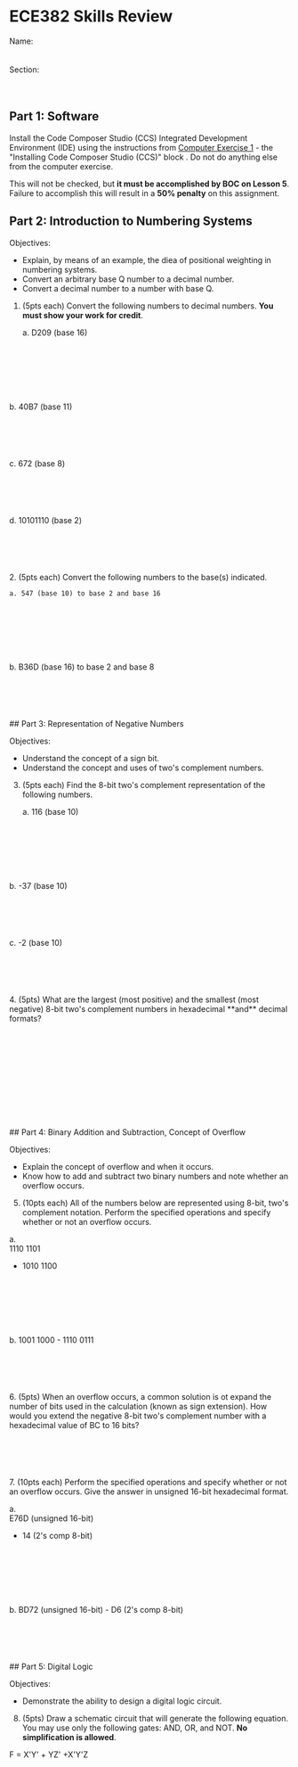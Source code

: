 # ECE382 Skills Review

Name:
<br>
<br>
<br>
Section:
<br>
<br>
<br>

## Part 1: Software

Install the Code Composer Studio (CCS) Integrated Development Environment (IDE) using the instructions from [Computer Exercise 1](/ECE382/labs/compex1/index.html) - the "Installing Code Composer Studio (CCS)" block .  Do not do anything else from the computer exercise.

This will not be checked, but **it must be accomplished by BOC on Lesson 5**.  Failure to accomplish this will result in a **50% penalty** on this assignment.

## Part 2: Introduction to Numbering Systems

Objectives:


- Explain, by means of an example, the diea of positional weighting in numbering systems.
- Convert an arbitrary base Q number to a decimal number.
- Convert a decimal number to a number with base Q.


1. (5pts each) Convert the following numbers to decimal numbers.  **You must show your work for credit**.

    a. D209 (base 16)
<br>
<br>
<br>
<br>
<br>
<br>
    b. 40B7 (base 11)
<br>
<br>
<br>
<br>
<br>
<br>
    c. 672 (base 8)
<br>
<br>
<br>
<br>
<br>
<br>
    d. 10101110 (base 2)
<br>
<br>
<br>
<br>
<br>
<br>
2. (5pts each) Convert the following numbers to the base(s) indicated.

    a. 547 (base 10) to base 2 and base 16
<br>
<br>
<br>
<br>
<br>
<br>
    b. B36D (base 16) to base 2 and base 8
<br>
<br>
<br>
<br>
<br>
<br>
## Part 3: Representation of Negative Numbers

Objectives:


- Understand the concept of a sign bit.
- Understand the concept and uses of two's complement numbers.


3. (5pts each) Find the 8-bit two's complement representation of the following numbers.

    a. 116 (base 10)
<br>
<br>
<br>
<br>
<br>
<br>
    b. -37 (base 10)
<br>
<br>
<br>
<br>
<br>
<br>
    c. -2 (base 10)
<br>
<br>
<br>
<br>
<br>
<br>
4. (5pts) What are the largest (most positive) and the smallest (most negative) 8-bit two's complement numbers in hexadecimal **and** decimal formats?
<br>
<br>
<br>
<br>
<br>
<br>

<br>
<br>
<br>
<br>
<br>
<br>
## Part 4: Binary Addition and Subtraction, Concept of Overflow

Objectives:


- Explain the concept of overflow and when it occurs.
- Know how to add and subtract two binary numbers and note whether an overflow occurs.

5. (10pts each) All of the numbers below are represented using 8-bit, two's complement notation.  Perform the specified operations and specify whether or not an overflow occurs.

a.  
  1110 1101  
+ 1010 1100  
<br>
<br>
<br>
<br>
<br>
<br>
b.  
  1001 1000  
- 1110 0111  
<br>
<br>
<br>
<br>
<br>
<br>
6. (5pts) When an overflow occurs, a common solution is ot expand the number of bits used in the calculation (known as sign extension).  How would  you extend the negative 8-bit two's complement number with a hexadecimal value of BC to 16 bits?
<br>
<br>
<br>
<br>
<br>
<br>
7. (10pts each) Perform the specified operations and specify whether or not an overflow occurs.  Give the answer in unsigned 16-bit hexadecimal format.

a.  
  E76D (unsigned 16-bit)  
+   14 (2's comp 8-bit)  
<br>
<br>
<br>
<br>
<br>
<br>
b.  
  BD72 (unsigned 16-bit)  
-   D6 (2's comp 8-bit)  
<br>
<br>
<br>
<br>
<br>
<br>
## Part 5: Digital Logic

Objectives:


- Demonstrate the ability to design a digital logic circuit.

8. (5pts) Draw a schematic circuit that will generate the following equation.  You may use only the following gates: AND, OR, and NOT.  **No simplification is allowed**.

F = X'Y' + YZ' +X'Y'Z
<br>
<br>
<br>
<br>
<br>
<br>
<br>
<br>
<br>
<br>
<br>
<br>
<br>
<br>
<br>
<br>
<br>
<br>
<br>
<br>
<br>
<br>
<br>
<br>
<br>
<br>
<br>
<br>
<br>
<br>
